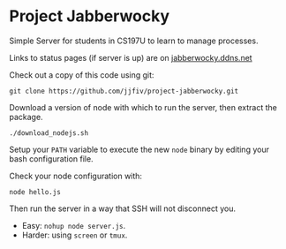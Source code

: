 # Project Jabberwocky
Simple Server for students in CS197U to learn to manage processes.

Links to status pages (if server is up) are on [jabberwocky.ddns.net](http://jabberwocky.ddns.net)

Check out a copy of this code using git:

    git clone https://github.com/jjfiv/project-jabberwocky.git

Download a version of node with which to run the server, then extract the package.

    ./download_nodejs.sh

Setup your ``PATH`` variable to execute the new ``node`` binary by editing your bash configuration file.

Check your node configuration with:

    node hello.js

Then run the server in a way that SSH will not disconnect you. 
- Easy: ``nohup node server.js``. 
- Harder: using ``screen`` or ``tmux``.
